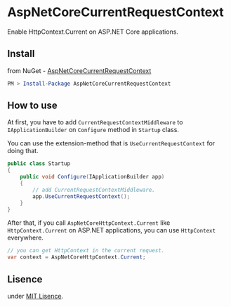 # AspNetCoreCurrentRequestContext

Enable HttpContext.Current on ASP.NET Core applications.

## Install

from NuGet - [AspNetCoreCurrentRequestContext](https://www.nuget.org/packages/AspNetCoreCurrentRequestContext/)

```ps1
PM > Install-Package AspNetCoreCurrentRequestContext
```

## How to use

At first, you have to add ```CurrentRequestContextMiddleware``` to ```IApplicationBuilder``` on ```Configure``` method in ```Startup``` class.

You can use the extension-method that is ```UseCurrentRequestContext``` for doing that.

```csharp
public class Startup
{
    public void Configure(IApplicationBuilder app)
    {
        // add CurrentRequestContextMiddleware.
        app.UseCurrentRequestContext();
    }
}
```

After that, if you call ```AspNetCoreHttpContext.Current``` like ```HttpContext.Current``` on ASP.NET applications, you can use ```HttpContext``` everywhere.

```csharp
// you can get HttpContext in the current request.
var context = AspNetCoreHttpContext.Current;
```

## Lisence

under [MIT Lisence](https://opensource.org/licenses/MIT).